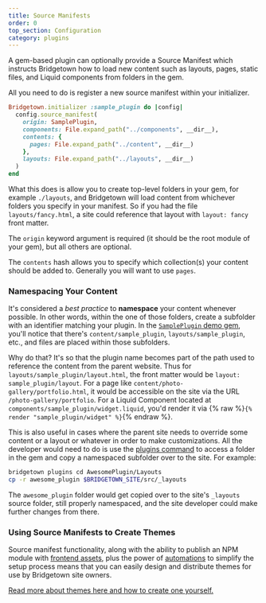 ```yaml
---
title: Source Manifests
order: 0
top_section: Configuration
category: plugins
---
```


A gem-based plugin can optionally provide a Source Manifest which instructs Bridgetown how to load new content such as layouts, pages, static files, and Liquid components from folders in the gem.

All you need to do is register a new source manifest within your initializer.

```ruby
Bridgetown.initializer :sample_plugin do |config|
  config.source_manifest(
    origin: SamplePlugin,
    components: File.expand_path("../components", __dir__),
    contents: {
      pages: File.expand_path("../content", __dir__)
    },
    layouts: File.expand_path("../layouts", __dir__)
  )
end
```


What this does is allow you to create top-level folders in your gem, for example `./layouts`, and Bridgetown will load content from whichever folders you specify in your manifest. So if you had the file `layouts/fancy.html`, a site could
reference that layout with `layout: fancy` front matter.

The `origin` keyword argument is required (it should be the root module of your gem), but all others are optional.

The `contents` hash allows you to specify which collection(s) your content should be added to. Generally you will want to use `pages`.

### Namespacing Your Content

It's considered a _best practice_ to **namespace** your content whenever possible. In other words, within the one of those folders, create a subfolder with an identifier matching your plugin. In the [`SamplePlugin` demo gem](https://github.com/bridgetownrb/bridgetown-sample-plugin), you'll notice that there's `content/sample_plugin`, `layouts/sample_plugin`, etc., and files are placed within those subfolders.

Why do that? It's so that the plugin name becomes part of the path used to reference the content from the parent website. Thus for `layouts/sample_plugin/layout.html`, the front matter would be `layout: sample_plugin/layout`. For a page like `content/photo-gallery/portfolio.html`, it would be accessible on the site via the URL `/photo-gallery/portfolio`. For a Liquid Component located at `components/sample_plugin/widget.liquid`, you'd render it via {% raw %}`{% render "sample_plugin/widget" %}`{% endraw %}.

This is also useful in cases where the parent site needs to override some content or a layout or whatever in order to make customizations. All the developer would need to do is use the [plugins command](/docs/commands/plugins) to access a folder in the gem and copy a namespaced subfolder over to the site. For example:

```sh
bridgetown plugins cd AwesomePlugin/Layouts
cp -r awesome_plugin $BRIDGETOWN_SITE/src/_layouts
```

The `awesome_plugin` folder would get copied over to the site's `_layouts` source folder, still properly namespaced, and the site developer could make further changes from there.

### Using Source Manifests to Create Themes

Source manifest functionality, along with the ability to publish an NPM module with [frontend assets](/docs/plugins/gems-and-frontend), plus the power of [automations](/docs/automations) to simplify the setup process means that you can easily design and distribute themes for use by Bridgetown site owners.

[Read more about themes here and how to create one yourself.](/docs/themes)
